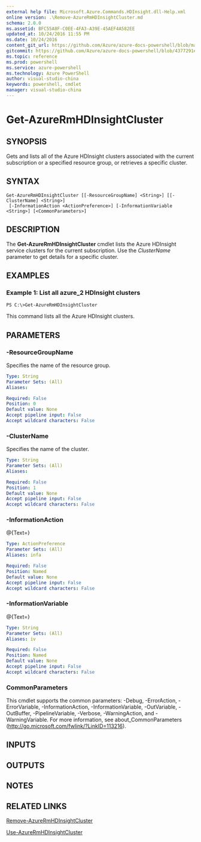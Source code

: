 ```yaml
---
external help file: Microsoft.Azure.Commands.HDInsight.dll-Help.xml
online version: .\Remove-AzureRmHDInsightCluster.md
schema: 2.0.0
ms.assetid: BFC55A8F-C0EE-4FA3-A39E-45AEF4A582EE
updated_at: 10/24/2016 11:55 PM
ms.date: 10/24/2016
content_git_url: https://github.com/Azure/azure-docs-powershell/blob/master/azureps-cmdlets-docs/ResourceManager/AzureRM.HDInsight/v2.1.0/Get-AzureRmHDInsightCluster.md
gitcommit: https://github.com/Azure/azure-docs-powershell/blob/4377291ee360e58e2c1c5d644155daf6a0279055/azureps-cmdlets-docs/ResourceManager/AzureRM.HDInsight/v2.1.0/Get-AzureRmHDInsightCluster.md
ms.topic: reference
ms.prod: powershell
ms.service: azure-powershell
ms.technology: Azure PowerShell
author: visual-studio-china
keywords: powershell, cmdlet
manager: visual-studio-china
---
```


# Get-AzureRmHDInsightCluster

## SYNOPSIS
Gets and lists all of the Azure HDInsight clusters associated with the current subscription or a specified resource group, or retrieves a specific cluster.

## SYNTAX

```
Get-AzureRmHDInsightCluster [[-ResourceGroupName] <String>] [[-ClusterName] <String>]
 [-InformationAction <ActionPreference>] [-InformationVariable <String>] [<CommonParameters>]
```

## DESCRIPTION
The **Get-AzureRmHDInsightCluster** cmdlet lists the Azure HDInsight service clusters for the current subscription.
Use the *ClusterName* parameter to get details for a specific cluster.

## EXAMPLES

### Example 1: List all azure_2 HDInsight clusters
```
PS C:\>Get-AzureRmHDInsightCluster
```

This command lists all the Azure HDInsight clusters.

## PARAMETERS

### -ResourceGroupName
Specifies the name of the resource group.

```yaml
Type: String
Parameter Sets: (All)
Aliases: 

Required: False
Position: 0
Default value: None
Accept pipeline input: False
Accept wildcard characters: False
```

### -ClusterName
Specifies the name of the cluster.

```yaml
Type: String
Parameter Sets: (All)
Aliases: 

Required: False
Position: 1
Default value: None
Accept pipeline input: False
Accept wildcard characters: False
```

### -InformationAction
@{Text=}

```yaml
Type: ActionPreference
Parameter Sets: (All)
Aliases: infa

Required: False
Position: Named
Default value: None
Accept pipeline input: False
Accept wildcard characters: False
```

### -InformationVariable
@{Text=}

```yaml
Type: String
Parameter Sets: (All)
Aliases: iv

Required: False
Position: Named
Default value: None
Accept pipeline input: False
Accept wildcard characters: False
```

### CommonParameters
This cmdlet supports the common parameters: -Debug, -ErrorAction, -ErrorVariable, -InformationAction, -InformationVariable, -OutVariable, -OutBuffer, -PipelineVariable, -Verbose, -WarningAction, and -WarningVariable. For more information, see about_CommonParameters (http://go.microsoft.com/fwlink/?LinkID=113216).

## INPUTS

## OUTPUTS

## NOTES

## RELATED LINKS

[Remove-AzureRmHDInsightCluster](./Remove-AzureRmHDInsightCluster.md)

[Use-AzureRmHDInsightCluster](./Use-AzureRmHDInsightCluster.md)


